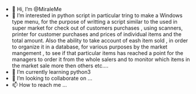 - 👋 Hi, I’m @MiraleMe
- 👀 I’m interested in python script in particular tring to make a Windows type menu, for the purpose of writting a script similar to the used in super market for check out of customers purchases , using scanners, printer for customer purchases and prices of individual items and the total amount. Also the ability to take account of eash item sold , in order to organize it in a database, for various purposes by the market mangement , to see if that particular items has reached a point for the managers to order it from the whole salers and to monitor which items in the market sale more then others etc....
- 🌱 I’m currently learning python3
- 💞️ I’m looking to collaborate on ...
- 📫 How to reach me ...

<!---
MiraleMe/MiraleMe is a ✨ special ✨ repository because its `README.md` (this file) appears on your GitHub profile.
You can click the Preview link to take a look at your changes.
--->
